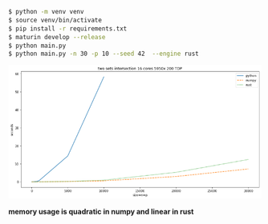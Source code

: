 ```bash
$ python -m venv venv  
$ source venv/bin/activate  
$ pip install -r requirements.txt  
$ maturin develop --release  
$ python main.py
$ python main.py -n 30 -p 10 --seed 42  --engine rust  
```

<p align="center">
  <img src="figure.png" />
</p>

**memory usage is quadratic in numpy and linear in rust**